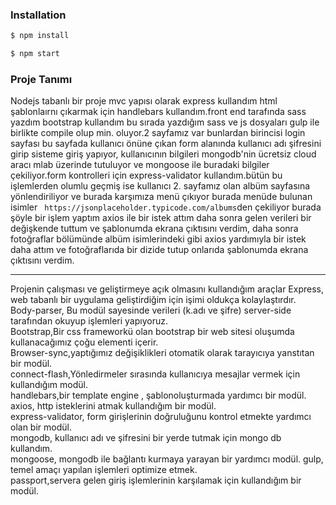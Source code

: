 

### Installation

```sh
$ npm install
```

```sh
$ npm start
```

### Proje Tanımı
Nodejs tabanlı bir proje mvc yapısı olarak express kullandım html şablonlaırnı çıkarmak için handlebars kullandım.front end tarafında sass yazdım bootstrap kullandım bu sırada yazdığım sass ve js dosyaları gulp ile birlikte compile olup min. oluyor.2 sayfamız var bunlardan birincisi login sayfası bu sayfada kullanıcı önüne çıkan form alanında kullanıcı adı şifresini girip sisteme giriş yapıyor, kullanıcının bilgileri mongodb'nin ücretsiz cloud aracı mlab üzerinde tutuluyor ve mongoose ile buradaki bilgiler çekiliyor.form kontrolleri için express-validator kullandım.bütün bu işlemlerden olumlu geçmiş ise kullanıcı 2. sayfamız olan albüm sayfasına yönlendiriliyor ve burada karşımıza menü çıkıyor burada menüde bulunan isimler ``` https://jsonplaceholder.typicode.com/albums```den çekiliyor burada şöyle bir işlem yaptım axios ile bir istek attım daha sonra gelen verileri bir değişkende tuttum ve şablonumda ekrana çıktısını verdim, daha sonra fotoğraflar bölümünde albüm isimlerindeki gibi axios yardımıyla bir istek daha attım ve fotoğraflarıda bir dizide tutup onlarıda şablonumda ekrana çıktısını verdim.
************************************************
Projenin çalışması ve geliştirmeye açık olmasını kullandığım araçlar
Express, web tabanlı bir uygulama geliştirdiğim için işimi oldukça kolaylaştırdır.<br>
Body-parser, Bu modül sayesinde verileri (k.adı ve şifre) server-side tarafından okuyup işlemleri yapıyoruz.<br>
Bootstrap,Bir css frameworkü olan bootstrap bir web sitesi oluşumda kullanacağımız çoğu elementi içerir.<br>
Browser-sync,yaptığımız değişiklikleri otomatik olarak tarayıcıya yanstıtan bir modül.<br>
connect-flash,Yönledirmeler sırasında kullanıcıya mesajlar vermek için kullandığım modül.<br>
handlebars,bir template engine , şablonoluşturmada yardımcı bir modül.
axios, http  isteklerini atmak kullandığım bir modül.<br>
express-validator, form girişlerinin doğruluğunu kontrol etmekte yardımcı olan bir modül.<br>
mongodb, kullanıcı adı ve şifresini bir yerde tutmak için mongo db kullandım.<br>
mongoose, mongodb ile bağlantı kurmaya yarayan bir yardımcı modül.
gulp, temel amaçı yapılan işlemleri optimize etmek.<br>
passport,servera gelen giriş işlemlerinin karşılamak için kullandığım bir modül.<br>